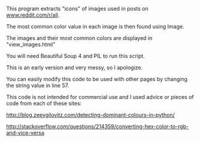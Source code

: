 This program extracts "icons" of images used in posts on 
www.reddit.com/r/all.

The most common color value in each image is then
found using Image.

The images and their most common colors are displayed
in "view_images.html"

You will need Beautiful Soup 4 and PIL to run this script.

This is an early version and very messy, so I apologize.

You can easily modify this code to be used with other pages
by changing the string value in line 57.

This code is not intended for commercial use and I used advice
or pieces of code from each of these sites:

http://blog.zeevgilovitz.com/detecting-dominant-colours-in-python/

http://stackoverflow.com/questions/214359/converting-hex-color-to-rgb-and-vice-versa